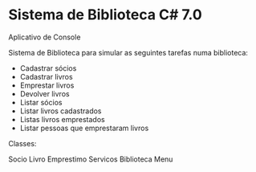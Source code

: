 # Sistema de Biblioteca C# 7.0

Aplicativo de Console

Sistema de Biblioteca para simular as seguintes tarefas numa biblioteca:
- Cadastrar sócios
- Cadastrar livros
- Emprestar livros
- Devolver livros
- Listar sócios
- Listar livros cadastrados 
- Listas livros emprestados
- Listar pessoas que emprestaram livros

Classes:

Socio
Livro
Emprestimo
Servicos Biblioteca
Menu 